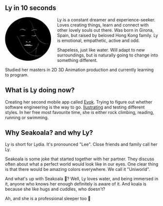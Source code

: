 ## Ly in 10 seconds

<img src="src/ly-perfectState.jpg"
     alt="ly-perfect-state"
     style="float: left; margin-right: 20px; width: 30%; border-radius: 50%;" />

Ly is a constant dreamer and experience-seeker. 
Loves creating things, learn and connect with other lovely souls out there. 
Was born in Girona, Spain, but raised by beloved Hong Kong family.
Ly is emotional, empathetic, active and odd.

Shapeless, just like water. Will adapt to new surroundings, but is naturally going to change into something different.

Studied her masters in 2D 3D Animation production and currently learning to program. 



## What is Ly doing now?
Creating her second mobile app called [Evok](https://github.com/lydialawli/Evok). Trying to figure out whether software engineering is the way to go. 
[Ilustrating](http://localhost:3000/#/docs/art/allArt) and testing different styles.
In her free most favourite time, she is either rock climbing, reading, running or swimming.

## Why Seakoala? and why Ly?
Ly is short for Lydia. 
It's pronounced "Lee". Close friends and family call her Ly. 

Seakoala is some joke that started together with her partner. 
They discuss often about what a perfect world would look like in our eyes. One clear thing is that there would be amazing colors everywhere. We call it "Uniworld". 

And what's up with Seakoala 🐨? Well, Ly loves water, and being immersed in it, anyone who knows her enough definitely is aware of it. And koala is because she like hugs and cuddles, who doesn't? 

Ah, and she is a professional sleeper too 🤤
